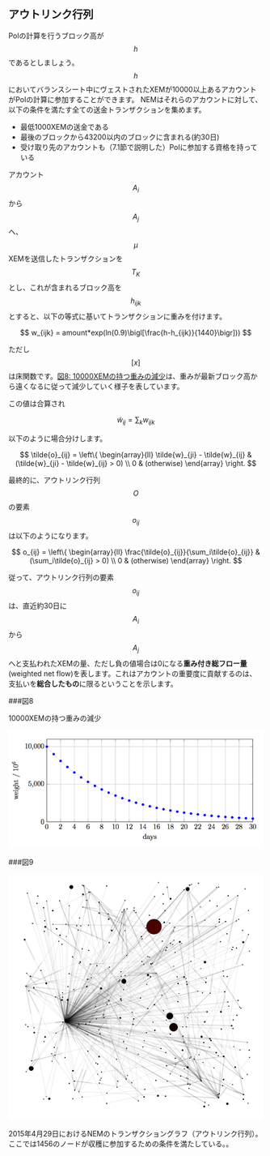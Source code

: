 ## アウトリンク行列

PoIの計算を行うブロック高が$$h$$であるとしましょう。 $$h$$においてバランスシート中にヴェストされたXEMが10000以上あるアカウントがPoIの計算に参加することができます。
NEMはそれらのアカウントに対して、以下の条件を満たす全ての送金トランザクションを集めます。

* 最低1000XEMの送金である
* 最後のブロックから43200以内のブロックに含まれる(約30日)
* 受け取り先のアカウントも（7.1節で説明した）PoIに参加する資格を持っている


アカウント$$A_i$$から$$A_j$$へ、$$\mu$$XEMを送信したトランザクションを$$T_K$$とし、これが含まれるブロック高を$$h_{ijk}$$とすると、以下の等式に基いてトランザクションに重みを付けます。

$$
w_{ijk} = amount*exp(ln(0.9)\bigl[\frac{h-h_{ijk}}{1440}\bigr]))
$$

ただし$$[x]$$は床関数です。[図8: 10000XEMの持つ重みの減少](#図8)は、重みが最新ブロック高から遠くなるに従って減少していく様子を表しています。

この値は合算され

$$
\tilde{w}_{ij} = \sum_{k}w_{ijk}
$$

以下のように場合分けします。

$$
\tilde{o}_{ij} = \left\{ \begin{array}{ll} \tilde{w}_{ji} - \tilde{w}_{ij} & (\tilde{w}_{ji} - \tilde{w}_{ij} > 0) \\ 0 & (otherwise) \end{array} \right.
$$

最終的に、アウトリンク行列$$O$$の要素$$o_{ij}$$は以下のようになります。

$$
o_{ij} = \left\{ \begin{array}{ll} \frac{\tilde{o}_{ij}}{\sum_i\tilde{o}_{ij}}  & (\sum_i\tilde{o}_{ij} > 0) \\ 0 & (otherwise) \end{array} \right.
$$

従って、アウトリンク行列の要素$$o_{ij}$$は、直近約30日に$$A_i$$から$$A_j$$へと支払われたXEMの量、ただし負の値場合は0になる**重み付き総フロー量**(weighted net flow)を表します。これはアカウントの重要度に貢献するのは、支払いを**総合したもの**に限るということを示します。

###図8

10000XEMの持つ重みの減少

<img src="/images/Figure8.png">

###図9

<img src="/images/Figure9.png">

2015年4月29日におけるNEMのトランザクショングラフ（アウトリンク行列）。ここでは1456のノードが収穫に参加するための条件を満たしている。。
